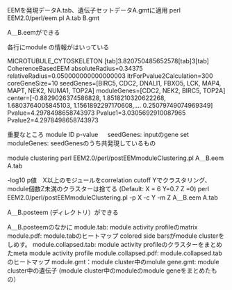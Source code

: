 EEMを発現データA.tab、遺伝子セットデータA.gmtに適用
perl EEM2.0/perl/eem.pl  A.tab B.gmt 

A＿B.eemができる

各行にmodule の情報がはいっている

MICROTUBULE_CYTOSKELETON	[tab]3.820750485652578[tab]3[tab]	CoherenceBasedEEM absoluteRadius=0.34375 relativeRadius=0.050000000000000003 itrForPvalue2Calculation=300 coreGeneSize=10 seedGenes=[BIRC5, CDC2, DNALI1, FBXO5, LCK, MAP4, MAPT, NEK2, NUMA1, TOP2A] moduleGenes=[CDC2, NEK2, BIRC5, TOP2A] center=[-0.8829026374586828, 1.8518210320622268, 1.6803764005845103, 1.1561892297170608,.... 0.25079749074969349] Pvalue=4.2978498658743973 Pvalue1=3.0305692910087965 Pvalue2=4.2978498658743973

重要なところ
module ID
p-value  　
seedGenes: inputのgene set
moduleGenes: seedGenesのうち共発現しているもの


module clustering 
perl EEM2.0/perl/postEEMmoduleClustering.pl   A＿B.eem A.tab 

-log10 p値　X以上のモジュールをcorrelation cutoff Yでクラスタリング、module個数Z未満のクラスターは捨てる (Default: X = 6 Y=0.7 Z =0)
perl EEM2.0/perl/postEEMmoduleClustering.pl  -p X -c Y  -m Z A＿B.eem A.tab 



A＿B.posteem (ディレクトリ）ができる

A＿B.posteemのなかに
module.tab:  module activity profileのmatrix
module.pdf: module.tabのヒートマップ colored side barsがmodule clusterをしめす。
module.collapsed.tab:  module activity profileのクラスターをまとめたmeta module activity profile
module.collapsed.pdf: module.collapsed.tabのヒートマップ
module.gmt：module cluster中のmolule
gene.gmt: module cluster中の遺伝子 (module cluster中のmoduleのmodule geneをまとめたもの）
